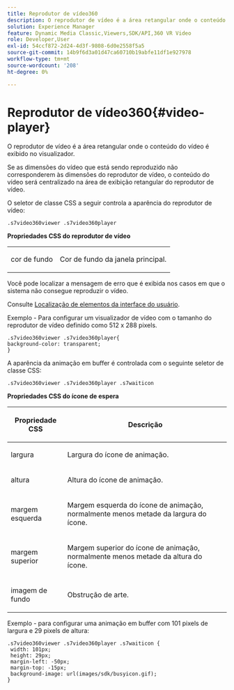 ```yaml
---
title: Reprodutor de vídeo360
description: O reprodutor de vídeo é a área retangular onde o conteúdo do vídeo é exibido no visualizador.
solution: Experience Manager
feature: Dynamic Media Classic,Viewers,SDK/API,360 VR Video
role: Developer,User
exl-id: 54ccf872-2d24-4d3f-9808-6d0e2558f5a5
source-git-commit: 14b9f6d3a01d47ca60710b19abfe11df1e927978
workflow-type: tm+mt
source-wordcount: '208'
ht-degree: 0%

---
```


# Reprodutor de vídeo360{#video-player}

O reprodutor de vídeo é a área retangular onde o conteúdo do vídeo é exibido no visualizador.

<!--<a id="section_061E550C1C1D4DB2BD663A898895B38C"></a>-->

Se as dimensões do vídeo que está sendo reproduzido não corresponderem às dimensões do reprodutor de vídeo, o conteúdo do vídeo será centralizado na área de exibição retangular do reprodutor de vídeo.

O seletor de classe CSS a seguir controla a aparência do reprodutor de vídeo:

```
.s7video360viewer .s7video360player
```

**Propriedades CSS do reprodutor de vídeo**

<table id="table_C48C56E696304C9BAFEE71BA9EA9A174"> 
 <tbody> 
  <tr> 
   <td colname="col1"> <p> <span class="codeph"> cor de fundo </span> </p> </td> 
   <td colname="col2"> <p>Cor de fundo da janela principal. </p> </td> 
  </tr> 
 </tbody> 
</table>

Você pode localizar a mensagem de erro que é exibida nos casos em que o sistema não consegue reproduzir o vídeo.

Consulte [Localização de elementos da interface do usuário](../../../c-html5-aem-asset-viewers/c-html5-aem-video360/c-html5-aem-video360-localization.md#concept-16262b8096474d6c9c018c3e99110dd1).

Exemplo - Para configurar um visualizador de vídeo com o tamanho do reprodutor de vídeo definido como 512 x 288 pixels.

```
.s7video360viewer .s7video360player{ 
background-color: transparent; 
}
```

<!--<a id="section_5B82913FF3C44B7B8187969CB15E9560"></a>-->

A aparência da animação em buffer é controlada com o seguinte seletor de classe CSS:

```
.s7video360viewer .s7video360player .s7waiticon
```

**Propriedades CSS do ícone de espera**

<table id="table_8DB41A0FF2A746F78B763564C4F3EBE0"> 
 <thead> 
  <tr> 
   <th colname="col1" class="entry"> <p>Propriedade CSS </p> </th> 
   <th colname="col2" class="entry"> <p>Descrição </p> </th> 
  </tr> 
 </thead>
 <tbody> 
  <tr> 
   <td colname="col1"> <p> <span class="codeph"> largura </span> </p> </td> 
   <td colname="col2"> <p> Largura do ícone de animação. </p> </td> 
  </tr> 
  <tr> 
   <td colname="col1"> <p> <span class="codeph"> altura </span> </p> </td> 
   <td colname="col2"> <p> Altura do ícone de animação. </p> </td> 
  </tr> 
  <tr> 
   <td colname="col1"> <p> <span class="codeph"> margem esquerda </span> </p> </td> 
   <td colname="col2"> <p> Margem esquerda do ícone de animação, normalmente menos metade da largura do ícone. </p> </td> 
  </tr> 
  <tr> 
   <td colname="col1"> <p> <span class="codeph"> margem superior </span> </p> </td> 
   <td colname="col2"> <p> Margem superior do ícone de animação, normalmente menos metade da altura do ícone. </p> </td> 
  </tr> 
  <tr> 
   <td colname="col1"> <p> <span class="codeph"> imagem de fundo </span> </p> </td> 
   <td colname="col2"> <p> Obstrução de arte. </p> </td> 
  </tr> 
 </tbody> 
</table>

Exemplo - para configurar uma animação em buffer com 101 pixels de largura e 29 pixels de altura:

```
.s7video360viewer .s7video360player .s7waiticon { 
 width: 101px; 
 height: 29px; 
 margin-left: -50px; 
 margin-top: -15px; 
 background-image: url(images/sdk/busyicon.gif); 
}
```
